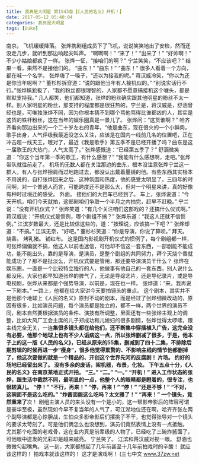 ```yaml
---
title: 我真是大明星 第1543章【《人民的名义》开机！】
date: 2017-05-12 05:40:04
categories: 我真是大明星
tags: [Duke]
---
```


南京。
飞机缓缓降落。
张烨携剧组成员下了飞机，说说笑笑地出了安检，然而还没走几步，就听到那边响起尖叫声。
“啊啊啊！”
“来了！”
“出来了！”
“好帅啊！”
不少小姑娘都疯了一样。
张烨一怔，“接咱们的啊？”
宁兰笑笑，“不应该吧？”
结果一看，果然不是接他们的。
“曲东！”
“曲东！”
“曲东！”
很多人看着一个方向，都在喊一个名字。
张烨嗨了一嗓子，“还以为接我的呢。”
蒋汉威冷笑，“你以为还是你当年呢啊？”
董杉杉拆穿道：“说的跟他当年有人接机似的。”
“别说实话行不行。”张烨尴尬极了，“我的粉丝都很理智的，人家都不愿意搞接机这个噱头，都是默默支持我。”
几人都笑，他们都知道，张烨的粉丝确实跟其他明星的粉丝不太一样。别人家明星的粉丝，那支持的程度都是很狂热的，宁兰是，蒋汉威是，舒涵曾经也是，可唯独张烨不同，因为你根本猜不到哪个骂他骂得比谁都凶的人，其实是这货的铁杆粉丝，这在当年的娱乐圈真是一景儿了。
张烨问：“这货谁啊？”
哈齐齐看向那边出来的一个二十岁左右的青年，“他是曲东，现在很火的一个小鲜肉，歌手出身，人气评级我最近没怎么关注，应该是在国内一线前几名的位置吧，正在冲击超一线天王，哦对了，最近《我是歌手》第五季不是已经开播了吗？曲东是这一届歌王的大热门，人气太高了。”
张烨感慨道：“已经第五季了？”
舒涵微笑道：“你这个当年第一季的歌王，有什么感想？”
“我能有什么感想啊，走吧。”张烨带队就往前走了。
机场的无数人都在关注那边的曲东，根本没注意张烨宁兰这一群人，有人与张烨擦肩而过地跑过去，都没认出戴着墨镜的他。有些东西其实根本不用说的，自打张烨回来之后，这种氛围和热度，他的感受太明显了。三四年的时间啊，对一个普通人而言，可能跨度还不是那么大，但对一个明星来讲，真的好像有种时过境迁的感受。
外面。
接他们的大巴车已经到了。
车上，张烨说道：“今天开机，咱们今天就拍，这部剧咱们争取一个半月之内拍完，赶早不赶晚。”
宁兰说：“没有开机仪式？”
张烨笑道：“有几个关注咱们这部戏的？还搞什么仪式啊。”
蒋汉威说：“开机仪式是惯例，哪个剧组不搞？”
张烨乐道：“我这人还就不信惯例。”
江滨岁数最大，还是比较信这些的，道：“按理说，应该搞一下吧？”
张烨却道：“不搞。”
江滨无奈，“好吧。”
董杉杉笑道：“你是导演，你说了算呗。”
拜天。
烧香。
烤乳猪。
铺红布。
这是国内影视剧开机仪式的惯例了，每个剧组都一样，可张烨偏偏就不搞，他这人以前也迷信，可他却不信这一套东西，一部剧能不能成功，能不能出头，靠的是导演，是演员，是整个剧组的共同努力，拜个天烧个香就能成功了？那不是扯淡么，开机仪式要是管用，那还要导演演员干什么？
张烨在娱乐圈，一直是一个比较特立独行的人，他做事有他自己的一套东西，别人说什么都没用。大家也都早知道张烨的脾气了，无论是导综艺片，还是导纪录片，或是导电视剧，张烨从来都是个强势导演，以前是，现在也一样。
张烨道：“来，我再说一下剧本。”
一路上，他都在给大家讲今天要拍镜头的重点。
这个剧本，其实并不是他那个地球上《人民的名义》原封不动的剧本，而是经过了张烨细微改动的，原因有很多，比如演员问题，每个演员都是独立的，都不一样，两个世界的演员不同，剧本自然要根据演员的条件、演技有所调整，里面还有一些张烨主观上的调整，比如大风厂工会主席的儿子郑成功和儿媳妇的很多剧情，张烨觉得太啰嗦，跟主线完全无关，一连**集很多镜头都在给他们，还不断集中穿插植入广告，这完全没有必要，他那个地球上也有不少人诟病这一点，所以张烨删减了很多，于是，他本子上的这一版《人民的名义》，已经从原来的55集，删减到了四十二集，不排除后期剪辑的时候再进一步“瘦身”，很多他觉得累赘的、不影响主线的情节他都删掉了，他这次要做的就是一个精品的、开创这个世界先河的反腐剧！
片场。
约好的场地已经留出来了。
没有多余的废话，架机器，布景，化妆。
下午五点十分，《人民的名义》在南京某地正式开拍。
“三。”
“二。”
“一。”
“开机！”
进入工作状态的张烨，跟生活中截然不同，最明显的一点，他整个人的眼睛都是瞪着的，很专注，也很较真儿。
“停！”
“不行，再来！”
“停，再来！”
“停！”
“还是不够！”
“不对，这碗面不是这么吃的。”
“炸酱面能这么吃吗？太文雅了！”
“再来！”
一个镜头，竟然重来了**次！
剧组主演人员的来头没有一个是小的，这一帮影帝影后的阵容可谓是豪华至极，虽然现如今早不复当年的人气了，可江湖地位还在啊，哈齐齐张左两个副导演都是心惊胆战，生怕众多影帝影后们撂挑子不干，也觉得张导对一个镜头的要求太苛刻了。可是他们俩怎么也没想到，演员们竟然表情上没有一点抵触。
尤其那个吃面的老戏骨，这在业内真是前辈级的人物了，已经吃了三碗炸酱面了，可他眼中迸发的光彩却是越来越亮。
宁兰笑了。
江滨和蒋汉威对视一眼。
舒涵也微微勾起嘴角。
这一刻，大家都想起了几年前甚至十几年前拍戏时的辛酸！
就应该这样的！
拍戏本就该这样的！
这才是演戏啊！
(三七中文 www.37zw.net